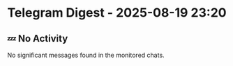 # Telegram Digest - 2025-08-19 23:20

## 💤 No Activity

No significant messages found in the monitored chats.
